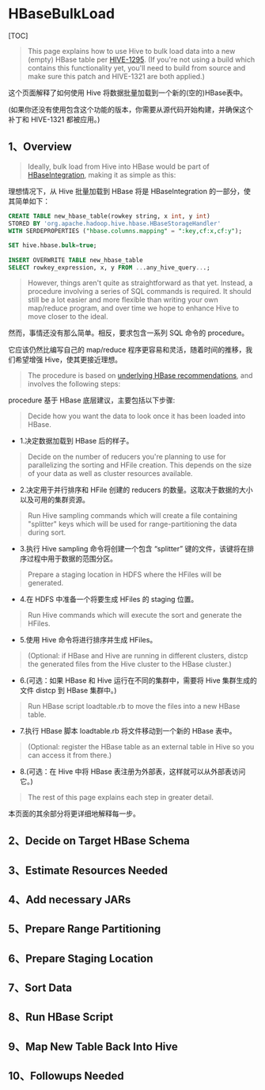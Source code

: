 # HBaseBulkLoad

[TOC]

> This page explains how to use Hive to bulk load data into a new (empty) HBase table per [HIVE-1295](https://issues.apache.org/jira/browse/HIVE-1295). (If you're not using a build which contains this functionality yet, you'll need to build from source and make sure this patch and HIVE-1321 are both applied.)

这个页面解释了如何使用 Hive 将数据批量加载到一个新的(空的)HBase表中。

(如果你还没有使用包含这个功能的版本，你需要从源代码开始构建，并确保这个补丁和 HIVE-1321 都被应用。)

## 1、Overview

> Ideally, bulk load from Hive into HBase would be part of [HBaseIntegration](https://cwiki.apache.org/confluence/display/Hive/HBaseIntegration), making it as simple as this:

理想情况下，从 Hive 批量加载到 HBase 将是 HBaseIntegration 的一部分，使其简单如下：

```sql
CREATE TABLE new_hbase_table(rowkey string, x int, y int)
STORED BY 'org.apache.hadoop.hive.hbase.HBaseStorageHandler'
WITH SERDEPROPERTIES ("hbase.columns.mapping" = ":key,cf:x,cf:y");
 
SET hive.hbase.bulk=true;
 
INSERT OVERWRITE TABLE new_hbase_table
SELECT rowkey_expression, x, y FROM ...any_hive_query...;
```

> However, things aren't quite as straightforward as that yet. Instead, a procedure involving a series of SQL commands is required. It should still be a lot easier and more flexible than writing your own map/reduce program, and over time we hope to enhance Hive to move closer to the ideal.

然而，事情还没有那么简单。相反，要求包含一系列 SQL 命令的 procedure。

它应该仍然比编写自己的 map/reduce 程序更容易和灵活，随着时间的推移，我们希望增强 Hive，使其更接近理想。

> The procedure is based on [underlying HBase recommendations](http://hbase.apache.org/apidocs/org/apache/hadoop/hbase/mapreduce/package-summary.html#bulk), and involves the following steps:

procedure 基于 HBase 底层建议，主要包括以下步骤:

> Decide how you want the data to look once it has been loaded into HBase.

- 1.决定数据加载到 HBase 后的样子。

> Decide on the number of reducers you're planning to use for parallelizing the sorting and HFile creation. This depends on the size of your data as well as cluster resources available.

- 2.决定用于并行排序和 HFile 创建的 reducers 的数量。这取决于数据的大小以及可用的集群资源。

> Run Hive sampling commands which will create a file containing "splitter" keys which will be used for range-partitioning the data during sort.

- 3.执行 Hive sampling 命令将创建一个包含 “splitter” 键的文件，该键将在排序过程中用于数据的范围分区。

> Prepare a staging location in HDFS where the HFiles will be generated.

- 4.在 HDFS 中准备一个将要生成 HFiles 的 staging 位置。

> Run Hive commands which will execute the sort and generate the HFiles.

- 5.使用 Hive 命令将进行排序并生成 HFiles。

> (Optional: if HBase and Hive are running in different clusters, distcp the generated files from the Hive cluster to the HBase cluster.)

- 6.(可选：如果 HBase 和 Hive 运行在不同的集群中，需要将 Hive 集群生成的文件 distcp 到 HBase 集群中。)

> Run HBase script loadtable.rb to move the files into a new HBase table.

- 7.执行 HBase 脚本 loadtable.rb 将文件移动到一个新的 HBase 表中。

> (Optional: register the HBase table as an external table in Hive so you can access it from there.)

- 8.(可选：在 Hive 中将 HBase 表注册为外部表，这样就可以从外部表访问它。)

> The rest of this page explains each step in greater detail.

本页面的其余部分将更详细地解释每一步。

## 2、Decide on Target HBase Schema

## 3、Estimate Resources Needed

## 4、Add necessary JARs

## 5、Prepare Range Partitioning

## 6、Prepare Staging Location

## 7、Sort Data

## 8、Run HBase Script

## 9、Map New Table Back Into Hive

## 10、Followups Needed